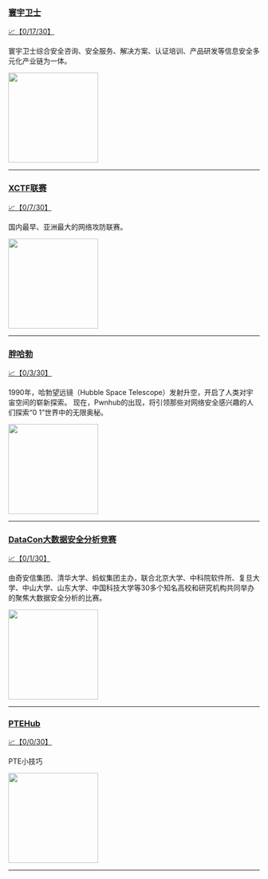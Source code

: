 
### [寰宇卫士](http://wechat.doonsec.com/admin/wechat_echarts/?biz=MzIwMzU0NDY5OA==)

[:chart_with_upwards_trend:【0/17/30】](http://wechat.doonsec.com/wechat_echarts/?biz=MzIwMzU0NDY5OA==)

寰宇卫士综合安全咨询、安全服务、解决方案、认证培训、产品研发等信息安全多元化产业链为一体。

<img align="top" width="180" src="http://open.weixin.qq.com/qr/code?username=gh_7aa3785c2fbe" alt="" />

---


### [XCTF联赛](http://wechat.doonsec.com/admin/wechat_echarts/?biz=MjM5NDU3MjExNw==)

[:chart_with_upwards_trend:【0/7/30】](http://wechat.doonsec.com/wechat_echarts/?biz=MjM5NDU3MjExNw==)

国内最早、亚洲最大的网络攻防联赛。

<img align="top" width="180" src="http://open.weixin.qq.com/qr/code?username=gh_3d7c7f90f79f" alt="" />

---


### [胖哈勃](http://wechat.doonsec.com/admin/wechat_echarts/?biz=MzI2OTUzMzg3Ng==)

[:chart_with_upwards_trend:【0/3/30】](http://wechat.doonsec.com/wechat_echarts/?biz=MzI2OTUzMzg3Ng==)

1990年，哈勃望远镜（Hubble Space Telescope）发射升空，开启了人类对宇宙空间的崭新探索。 现在，Pwnhub的出现，将引领那些对网络安全感兴趣的人们探索“0 1”世界中的无限奥秘。

<img align="top" width="180" src="http://open.weixin.qq.com/qr/code?username=gh_2e9e965bad75" alt="" />

---


### [DataCon大数据安全分析竞赛](http://wechat.doonsec.com/admin/wechat_echarts/?biz=MzU5Njg1NzMyNw==)

[:chart_with_upwards_trend:【0/1/30】](http://wechat.doonsec.com/wechat_echarts/?biz=MzU5Njg1NzMyNw==)

由奇安信集团、清华大学、蚂蚁集团主办，联合北京大学、中科院软件所、复旦大学、中山大学、山东大学、中国科技大学等30多个知名高校和研究机构共同举办的聚焦大数据安全分析的比赛。

<img align="top" width="180" src="http://open.weixin.qq.com/qr/code?username=gh_a0316d342599" alt="" />

---


### [PTEHub](http://wechat.doonsec.com/admin/wechat_echarts/?biz=Mzg4NzY5NjgyNw==)

[:chart_with_upwards_trend:【0/0/30】](http://wechat.doonsec.com/wechat_echarts/?biz=Mzg4NzY5NjgyNw==)

PTE小技巧

<img align="top" width="180" src="http://open.weixin.qq.com/qr/code?username=gh_5aff651a75ac" alt="" />

---

